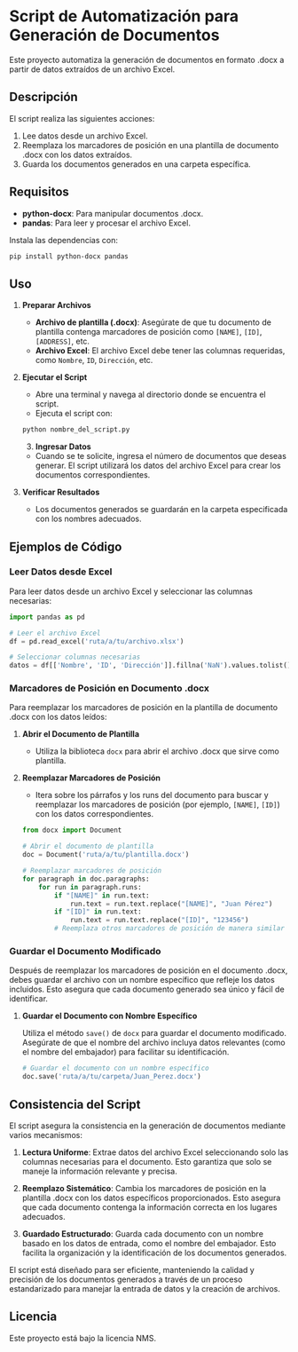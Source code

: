 # Script de Automatización para Generación de Documentos

Este proyecto automatiza la generación de documentos en formato .docx a partir de datos extraídos de un archivo Excel.

## Descripción

El script realiza las siguientes acciones:
1. Lee datos desde un archivo Excel.
2. Reemplaza los marcadores de posición en una plantilla de documento .docx con los datos extraídos.
3. Guarda los documentos generados en una carpeta específica.

## Requisitos

- **python-docx**: Para manipular documentos .docx.
- **pandas**: Para leer y procesar el archivo Excel.

Instala las dependencias con:

```bash
pip install python-docx pandas
```

## Uso

1. **Preparar Archivos**
   - **Archivo de plantilla (.docx)**: Asegúrate de que tu documento de plantilla contenga marcadores de posición como `[NAME]`, `[ID]`, `[ADDRESS]`, etc.
   - **Archivo Excel**: El archivo Excel debe tener las columnas requeridas, como `Nombre`, `ID`, `Dirección`, etc.

2. **Ejecutar el Script**
   - Abre una terminal y navega al directorio donde se encuentra el script.
   - Ejecuta el script con:

   ```bash
   python nombre_del_script.py
   ```

   3. **Ingresar Datos**
   - Cuando se te solicite, ingresa el número de documentos que deseas generar. El script utilizará los datos del archivo Excel para crear los documentos correspondientes.

4. **Verificar Resultados**
   - Los documentos generados se guardarán en la carpeta especificada con los nombres adecuados.

## Ejemplos de Código

### Leer Datos desde Excel

Para leer datos desde un archivo Excel y seleccionar las columnas necesarias:

```python
import pandas as pd

# Leer el archivo Excel
df = pd.read_excel('ruta/a/tu/archivo.xlsx')

# Seleccionar columnas necesarias
datos = df[['Nombre', 'ID', 'Dirección']].fillna('NaN').values.tolist()
```

### Marcadores de Posición en Documento .docx

Para reemplazar los marcadores de posición en la plantilla de documento .docx con los datos leídos:

1. **Abrir el Documento de Plantilla**
   - Utiliza la biblioteca `docx` para abrir el archivo .docx que sirve como plantilla.

2. **Reemplazar Marcadores de Posición**
   - Itera sobre los párrafos y los runs del documento para buscar y reemplazar los marcadores de posición (por ejemplo, `[NAME]`, `[ID]`) con los datos correspondientes.

   ```python
   from docx import Document

   # Abrir el documento de plantilla
   doc = Document('ruta/a/tu/plantilla.docx')

   # Reemplazar marcadores de posición
   for paragraph in doc.paragraphs:
       for run in paragraph.runs:
           if "[NAME]" in run.text:
               run.text = run.text.replace("[NAME]", "Juan Pérez")
           if "[ID]" in run.text:
               run.text = run.text.replace("[ID]", "123456")
           # Reemplaza otros marcadores de posición de manera similar
    ```

### Guardar el Documento Modificado

Después de reemplazar los marcadores de posición en el documento .docx, debes guardar el archivo con un nombre específico que refleje los datos incluidos. Esto asegura que cada documento generado sea único y fácil de identificar.

1. **Guardar el Documento con Nombre Específico**

   Utiliza el método `save()` de `docx` para guardar el documento modificado. Asegúrate de que el nombre del archivo incluya datos relevantes (como el nombre del embajador) para facilitar su identificación.

   ```python
   # Guardar el documento con un nombre específico
   doc.save('ruta/a/tu/carpeta/Juan_Perez.docx')
   ```

## Consistencia del Script

El script asegura la consistencia en la generación de documentos mediante varios mecanismos:

1. **Lectura Uniforme**: Extrae datos del archivo Excel seleccionando solo las columnas necesarias para el documento. Esto garantiza que solo se maneje la información relevante y precisa.

2. **Reemplazo Sistemático**: Cambia los marcadores de posición en la plantilla .docx con los datos específicos proporcionados. Esto asegura que cada documento contenga la información correcta en los lugares adecuados.

3. **Guardado Estructurado**: Guarda cada documento con un nombre basado en los datos de entrada, como el nombre del embajador. Esto facilita la organización y la identificación de los documentos generados.

El script está diseñado para ser eficiente, manteniendo la calidad y precisión de los documentos generados a través de un proceso estandarizado para manejar la entrada de datos y la creación de archivos.

## Licencia

Este proyecto está bajo la licencia NMS.
